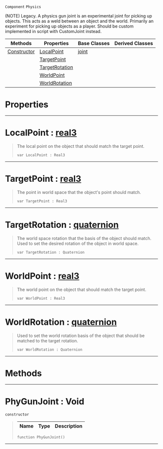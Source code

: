  `Component` `Physics`



(NOTE) Legacy. A physics gun joint is an experimental joint for picking up objects. This acts as a weld between an object and the world. Primarily an experiment for picking up objects as a player. Should be custom implemented in script with CustomJoint instead.

|Methods|Properties|Base Classes|Derived Classes|
|---|---|---|---|
|[ Constructor](https://github.com/zeroengineteam/ZeroDocs/blob/master/code_reference/class_reference/phygunjoint.markdown#phygunjoint-void)|[ LocalPoint](https://github.com/zeroengineteam/ZeroDocs/blob/master/code_reference/class_reference/phygunjoint.markdown#localpoint-zero-engine-d)|[joint](https://github.com/zeroengineteam/ZeroDocs/blob/master/code_reference/class_reference/joint.markdown)| |
| |[ TargetPoint](https://github.com/zeroengineteam/ZeroDocs/blob/master/code_reference/class_reference/phygunjoint.markdown#targetpoint-zero-engine)| | |
| |[ TargetRotation](https://github.com/zeroengineteam/ZeroDocs/blob/master/code_reference/class_reference/phygunjoint.markdown#targetrotation-zero-engi)| | |
| |[ WorldPoint](https://github.com/zeroengineteam/ZeroDocs/blob/master/code_reference/class_reference/phygunjoint.markdown#worldpoint-zero-engine-d)| | |
| |[ WorldRotation](https://github.com/zeroengineteam/ZeroDocs/blob/master/code_reference/class_reference/phygunjoint.markdown#worldrotation-zero-engin)| | |


 #  Properties


---  
 #  LocalPoint : [real3](https://github.com/zeroengineteam/ZeroDocs/blob/master/code_reference/zilch_base_types/real3.markdown)

> The local point on the object that should match the target point.
> ``` lang=cpp, name=Zilch
> var LocalPoint : Real3


---  
 #  TargetPoint : [real3](https://github.com/zeroengineteam/ZeroDocs/blob/master/code_reference/zilch_base_types/real3.markdown)

> The point in world space that the object's point should match.
> ``` lang=cpp, name=Zilch
> var TargetPoint : Real3


---  
 #  TargetRotation : [quaternion](https://github.com/zeroengineteam/ZeroDocs/blob/master/code_reference/zilch_base_types/quaternion.markdown)

> The world space rotation that the basis of the object should match. Used to set the desired rotation of the object in world space.
> ``` lang=cpp, name=Zilch
> var TargetRotation : Quaternion


---  
 #  WorldPoint : [real3](https://github.com/zeroengineteam/ZeroDocs/blob/master/code_reference/zilch_base_types/real3.markdown)

> The world point on the object that should match the target point.
> ``` lang=cpp, name=Zilch
> var WorldPoint : Real3


---  
 #  WorldRotation : [quaternion](https://github.com/zeroengineteam/ZeroDocs/blob/master/code_reference/zilch_base_types/quaternion.markdown)

> Used to set the world rotation basis of the object that should be matched to the target rotation.
> ``` lang=cpp, name=Zilch
> var WorldRotation : Quaternion


---  
 #  Methods


---  
 #  PhyGunJoint : Void

 `constructor`

> 
> |Name|Type|Description|
> |---|---|---|
> ``` lang=cpp, name=Zilch
> function PhyGunJoint()
> ``` 


---  
 

 
